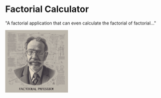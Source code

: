 # Factorial Calculator

"A factorial application that can even calculate the factorial of factorial..."

<img src="assets/image/app_icon.png" alt="Big Factors" width="200" height="200"/>
